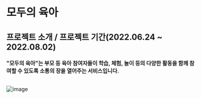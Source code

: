 # 모두의 육아
## 프로젝트 소개 / 프로젝트 기간(2022.06.24 ~ 2022.08.02)
#### "모두의 육아"는 부모 등 육아 참여자들이 학습, 체험, 놀이 등의 다양한 활동을 함께 참여할 수 있도록 소통의 장을 열어주는 서비스입니다.


## 
![image](https://user-images.githubusercontent.com/87432361/182505336-4b93faf5-d4a4-4625-b217-cf82f9edd109.png)

